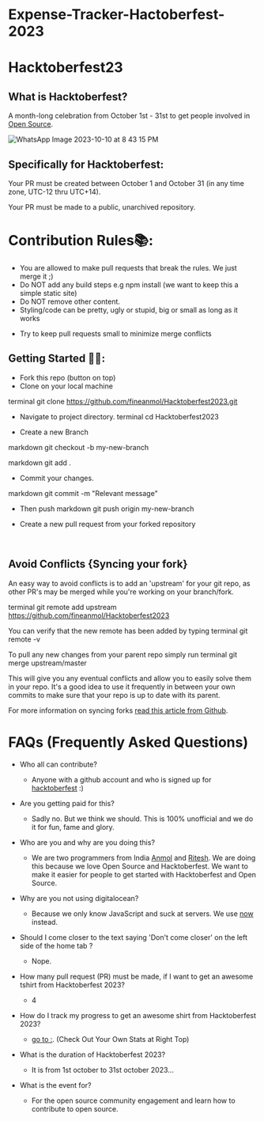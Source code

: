 # Expense-Tracker-Hactoberfest-2023

# Hacktoberfest23

## What is Hacktoberfest?
A month-long celebration from October 1st - 31st to get people involved in [Open Source](https://github.com/open-source).

![WhatsApp Image 2023-10-10 at 8 43 15 PM](https://github.com/Google-Developer-Students-Club-DMCE/Expense-Tracker-Hacktoberfest-2022/assets/98736611/68b9d0b3-846e-4e6a-afc1-e1d98ab9b00e)



## Specifically for Hacktoberfest:

  Your PR must be created between October 1 and October 31 (in any time zone, UTC-12 thru UTC+14).
 
  Your PR must be made to a public, unarchived repository.
  
  
# Contribution Rules📚:

- You are allowed to make pull requests that break the rules. We just merge it ;)
- Do NOT add any build steps e.g npm install (we want to keep this a simple static site)
- Do NOT remove other content.
- Styling/code can be pretty, ugly or stupid, big or small as long as it works
<!-- - Add your name to the contributorsList file. -->
- Try to keep pull requests small to minimize merge conflicts


## Getting Started 🤩🤗:

- Fork this repo (button on top)
- Clone on your local machine

terminal
git clone https://github.com/fineanmol/Hacktoberfest2023.git

- Navigate to project directory.
terminal
cd Hacktoberfest2023


- Create a new Branch

markdown
git checkout -b my-new-branch


<!--- - Add your Name to `contributors/contributorsList.js`. -->

markdown
git add .

- Commit your changes.

markdown
git commit -m "Relevant message"

- Then push 
markdown
git push origin my-new-branch



- Create a new pull request from your forked repository

<br>

## Avoid Conflicts {Syncing your fork}

An easy way to avoid conflicts is to add an 'upstream' for your git repo, as other PR's may be merged while you're working on your branch/fork.   

terminal
git remote add upstream https://github.com/fineanmol/Hacktoberfest2023


You can verify that the new remote has been added by typing
terminal
git remote -v


To pull any new changes from your parent repo simply run
terminal
git merge upstream/master


This will give you any eventual conflicts and allow you to easily solve them in your repo. It's a good idea to use it frequently in between your own commits to make sure that your repo is up to date with its parent.

For more information on syncing forks [read this article from Github](https://help.github.com/articles/syncing-a-fork/).

# FAQs (Frequently Asked Questions)

- Who all can contribute?
  - Anyone with a github account and who is signed up for
[hacktoberfest](https://hacktoberfest.digitalocean.com/) :)
- Are you getting paid for this?
  - Sadly no. But we think we should. This is 100% unofficial and we do it for fun, fame and glory.
- Who are you and why are you doing this?
  - We are two programmers from India [Anmol](https://www.linkedin.com/in/fineanmol/)
  and [Ritesh](https://github.com/ritesh2905). We are doing this because we love Open Source and Hacktoberfest. We want to make it easier for people to get started with Hacktoberfest and Open Source.
- Why are you not using digitalocean?
  - Because we only know JavaScript and suck at servers. We use [now](https://zeit.co/now) instead.

- Should I come closer to the text saying 'Don't come closer' on the left side of the home tab ?
  - Nope.
- How many pull request (PR) must be made, if I want to get an awesome tshirt from Hacktoberfest 2023?
  - 4
- How do I track my progress to get an awesome shirt from Hacktoberfest 2023?
  - [go to :](https://hacktoberfest.digitalocean.com/profile/). (Check Out Your Own Stats at Right Top)
- What is the duration of Hacktoberfest 2023?
  - It is from 1st october to 31st october 2023...
- What is the event for?
  - For the open source community engagement and learn how to contribute to open source.
